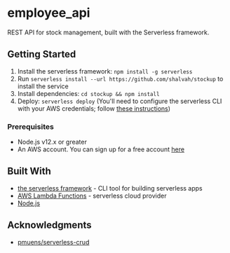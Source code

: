 # employee_api
REST API for stock management, built with the Serverless framework.
## Getting Started

1. Install the serverless framework: `npm install -g serverless`
2. Run `serverless install --url https://github.com/shalvah/stockup` to install the service
3. Install dependencies: `cd stockup && npm install`
4. Deploy: `serverless deploy` (You'll need to configure the serverless CLI with your AWS credentials; follow [these instructions](https://www.youtube.com/watch?v=HSd9uYj2LJA))

### Prerequisites
- Node.js v12.x or greater
- An AWS account. You can sign up for a free account [here](http://aws.amazon.com/free)

## Built With

* [the serverless framework](https://serverless.com/) - CLI tool for building serverless apps
* [AWS Lambda Functions](https://docs.aws.amazon.com/lambda/latest/dg/welcome.html) - serverless cloud provider
* [Node.js](nodejs.org)

## Acknowledgments

* [pmuens/serverless-crud](https://github.com/pmuens/serverless-crud)
